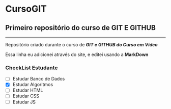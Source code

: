 # CursoGIT
 ## Primeiro repositório do curso de GIT E GITHUB
***
Repositório criado durante o curso de _**GIT e GITHUB do Curso em Vídeo**_

Essa linha eu adicionei através do site, e editei usando a **MarkDown**

### CheckList Estudante
- [ ] Estudar Banco de Dados
- [x] Estudar Algoritmos
- [ ] Estudar HTML
- [ ] Estudar CSS
- [ ] Estudar JS 
